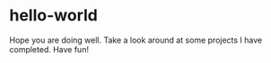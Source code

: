 # hello-world
Hope you are doing well. Take a look around at some projects I have completed.  Have fun!

